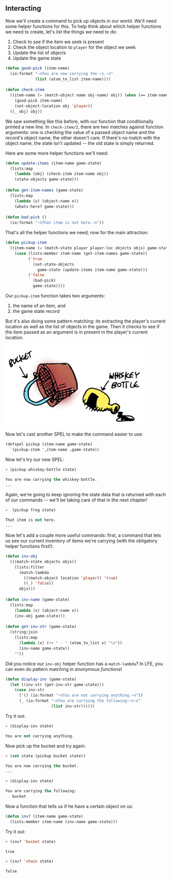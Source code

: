## Interacting

Now we'll create a command to pick up objects in our world. We'll need some helper functions for this. To help think about which helper functions we need to create, let's list the things we need to do:

1. Check to see if the item we seek is present
1. Check the object location to ``player`` for the object we seek
1. Update the list of objects
1. Update the game state


```lisp
(defun good-pick (item-name)
  (io:format "~nYou are now carrying the ~s.~n"
             (list (atom_to_list item-name))))

(defun check-item
  ((item-name (= (match-object name obj-name) obj)) (when (== item-name obj-name))
    (good-pick item-name)
    (set-object-location obj 'player))
  ((_ obj) obj))
```

We saw something like this before, with our function that conditionally printed a new line. In ``check-item/2``, there are two matches against function arguments: one is checking the value of a passed object name and the record's object name; the other doesn't care. If there's no match with the object name, the state isn't updated -- the old state is simply returned.

Here are some more helper functions we'll need:

```lisp
(defun update-items (item-name game-state)
  (lists:map
    (lambda (obj) (check-item item-name obj))
    (state-objects game-state)))

(defun get-item-names (game-state)
  (lists:map
    (lambda (x) (object-name x))
    (whats-here? game-state)))

(defun bad-pick ()
  (io:format "~nThat item is not here.~n"))
```

That's all the helper functions we need; now for the main attraction:

```lisp
(defun pickup-item
  ((item-name (= (match-state player player-loc objects objs) game-state))
    (case (lists:member item-name (get-item-names game-state))
          ('true
            (set-state-objects
              game-state (update-items item-name game-state)))
          ('false
            (bad-pick)
            game-state))))
```

Our ``pickup-item`` function takes two arguments:

1. the name of an item, and
1. the game state record

But it's also doing some pattern matching: its extracting the player's current location as well as the list of objects in the game. Then it checks to see if the item passed as an argument is in present in the player's current location.

![](../images/bucket_n_bottle.jpg)

Now let's cast another SPEL to make the command easier to use:

```lisp
(defspel pickup (item-name game-state)
  `(pickup-item ',item-name ,game-state))
```

Now let's try our new SPEL:

```lisp
> (pickup whiskey-bottle state)
```
```lisp
You are now carrying the whiskey-bottle.
...
```

Again, we're going to keep ignoring the state data that is returned with each of our commands -- we'll be taking care of that in the next chapter!

```lisp
>  (pickup frog state)
```
```lisp
That item is not here.
...
```

Now let's add a couple more useful commands: first, a command that lets us see our current inventory of items we're carrying (with the obligatory helper functions first!):

```lisp
(defun inv-obj
  (((match-state objects objs))
    (lists:filter
      (match-lambda
        (((match-object location 'player)) 'true)
        ((_) 'false))
      objs)))

(defun inv-name (game-state)
  (lists:map
    (lambda (x) (object-name x))
    (inv-obj game-state)))

(defun get-inv-str (game-state)
  (string:join
    (lists:map
      (lambda (x) (++ " - " (atom_to_list x) "\n"))
      (inv-name game-state))
    ""))
```

Did you notice our ``inv-obj`` helper function has a ``match-lambda``? In LFE, you can even do pattern matching in *anonymous functions*!

```lisp
(defun display-inv (game-state)
  (let ((inv-str (get-inv-str game-state)))
    (case inv-str
      ('() (io:format "~nYou are not carrying anything.~n"))
      (_ (io:format "~nYou are carrying the following:~n~s"
                    (list inv-str))))))
```

Try it out:

```lisp
> (display-inv state)
```
```lisp
You are not carrying anything.
```

Now pick up the bucket and try again:

```lisp
> (set state (pickup bucket state))
```
```lisp
You are now carrying the bucket.
...
```
```lisp
> (display-inv state)
```
```lisp
You are carrying the following:
 - bucket
```

Now a function that tells us if he have a certain object on us:

```lisp
(defun inv? (item-name game-state)
  (lists:member item-name (inv-name game-state)))
```

Try it out:

```lisp
> (inv? 'bucket state)
```
```lisp
true
```
```lisp
> (inv? 'chain state)
```
```lisp
false
```
